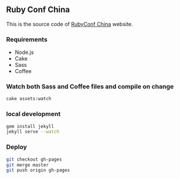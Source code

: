 ## Ruby Conf China

This is the source code of [RubyConf China](http://rubyconfchina.org) website.

### Requirements

* Node.js
* Cake
* Sass
* Coffee

### Watch both Sass and Coffee files and compile on change

```bash
cake assets:watch
```
### local development

```bash
gem install jekyll
jekyll serve --watch
```

### Deploy

```bash
git checkout gh-pages
git merge master
git push origin gh-pages
```
